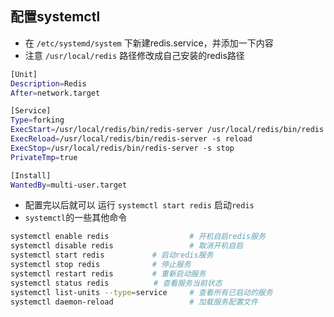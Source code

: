 
## 配置systemctl

- 在 `/etc/systemd/system` 下新建redis.service，并添加一下内容
- 注意 `/usr/local/redis` 路径修改成自己安装的redis路径

```sh
[Unit]
Description=Redis
After=network.target

[Service]
Type=forking
ExecStart=/usr/local/redis/bin/redis-server /usr/local/redis/bin/redis.conf
ExecReload=/usr/local/redis/bin/redis-server -s reload
ExecStop=/usr/local/redis/bin/redis-server -s stop
PrivateTmp=true

[Install]
WantedBy=multi-user.target
```

- 配置完以后就可以 运行 `systemctl start redis` 启动`redis`
- `systemctl`的一些其他命令

```sh
systemctl enable redis                  # 开机自启redis服务
systemctl disable redis                 # 取消开机自启
systemctl start redis　         # 启动redis服务
systemctl stop redis　          # 停止服务
systemctl restart redis　       # 重新启动服务
systemctl status redis          # 查看服务当前状态
systemctl list-units --type=service     # 查看所有已启动的服务
systemctl daemon-reload                 # 加载服务配置文件

```